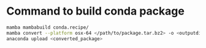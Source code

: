 # Command to build conda package
```bash
mamba mambabuild conda.recipe/
mamba convert --platform osx-64 </path/to/package.tar.bz2> -o <outputdir/>
anaconda upload <converted_package>
```